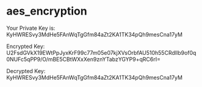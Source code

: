 # aes_encryption
Your Private Key is:
KyHWRESvy3MdHe5FAnWqTgGfm84aZt2KA1TK34pQh9mesCna17yM

Encrypted Key:
U2FsdGVkX19EWtPpJyxKrF99c77m05e07kjXVsOrbfAU510h55CRdlIb9of0q0NUFc5qPP9/O/mBE5CBtWXxXen9znYTabzYGYP9+qRC6rI=

Decrypted Key:
KyHWRESvy3MdHe5FAnWqTgGfm84aZt2KA1TK34pQh9mesCna17yM
